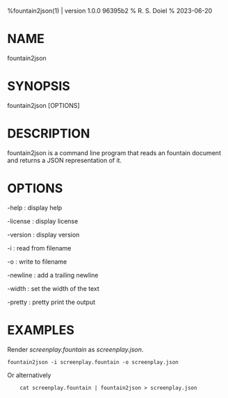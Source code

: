 %fountain2json(1) | version 1.0.0 96395b2
% R. S. Doiel
% 2023-06-20

# NAME

fountain2json

# SYNOPSIS

fountain2json [OPTIONS]

# DESCRIPTION

fountain2json is a command line program that reads an fountain document and returns a JSON representation of it.

# OPTIONS

-help
: display help

-license
: display license

-version
: display version

-i
: read from filename

-o
: write to filename

-newline
: add a trailing newline

-width
: set the width of the text

-pretty
: pretty print the output


# EXAMPLES

Render *screenplay.fountain* as *screenplay.json*.

~~~
fountain2json -i screenplay.fountain -o screenplay.json
~~~

Or alternatively

~~~
    cat screenplay.fountain | fountain2json > screenplay.json
~~~


